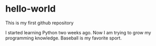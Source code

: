 # hello-world
This is my first github repository

I started learning Python two weeks ago.
Now I am trying to grow my programming knowledge.
Baseball is my favorite sport.
